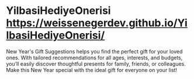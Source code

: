 # YilbasiHediyeOnerisi https://weissenegerdev.github.io/YilbasiHediyeOnerisi/
New Year's Gift Suggestions helps you find the perfect gift for your loved ones. With tailored recommendations for all ages, interests, and budgets, you’ll easily discover thoughtful presents for family, friends, or colleagues. Make this New Year special with the ideal gift for everyone on your list!
